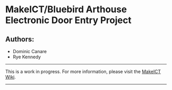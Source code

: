 # MakeICT/Bluebird Arthouse Electronic Door Entry Project

## Authors:
* Dominic Canare
* Rye Kennedy

* * *

This is a work in progress. For more information, please visit the [MakeICT Wiki](http://makeict.org/wiki/index.php/Electronic_Door_Entry).

* * *
